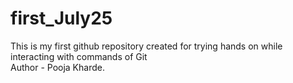# first_July25
This is my first github repository created for trying hands on while interacting with commands of Git<br>
Author - Pooja Kharde.
